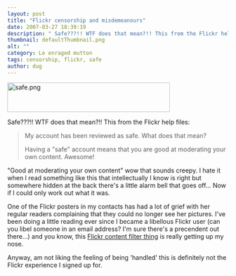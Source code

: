 ```yaml
---
layout: post
title: "Flickr censorship and misdemeanours"
date: 2007-03-27 18:39:19
description: " Safe???!! WTF does that mean?!! This from the Flickr help files --  My account has been reviewed as safe. What does that mean? Having a &#8220;safe&#8221; account means that you are good at moderating your own content. Awesome! &#8220;Good at&#8230;"
thumbnail: defaultThumbnail.png
alt: ""
category: Le enraged mutton
tags: censorship, flickr, safe
author: dug
---
```


<p><a href="http://www.donkeyontheedge.com/i/safe.png"><img alt="safe.png" src="http://www.donkeyontheedge.com/i/safe-thumb.png" width="370" height="67" /></a></p>

<p>Safe???!! <span class="caps">WTF </span>does that mean?!! This from the Flickr help files:</p>

<blockquote><p>My account has been reviewed as safe. What does that mean?</p>

<p>Having a "safe" account means that you are good at moderating your own content. Awesome!</p></blockquote>

<p>"Good at moderating your own content" wow that sounds creepy. I hate it when I read something like this that intellectually I know is right but somewhere hidden at the back there's a little alarm bell that goes off... Now if I could only work out what it was.</p>

<p>One of the Flickr posters in my contacts has had a lot of grief with her regular readers complaining that they could no longer see her pictures. I've been doing a little reading ever since I became a libellous Flickr user (can you libel someone in an email address? I'm sure there's a precendent out there...) and you know, this <a title="Flickr: Help: Content filters" href="http://www.flickr.com/help/filters/#252">Flickr content filter thing</a> is really getting up my nose.</p>

<p>Anyway, am not liking the feeling of being 'handled' this is definitely not the Flickr experience I signed up for.</p>
